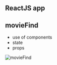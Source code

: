 ## ReactJS app
## movieFind

- use of components
- state
- props

![movieFind](https://github.com/ruben-duarte/ReactApp/assets/107430911/1aba7b52-7693-41a3-babc-5bf0c54ca47d)


